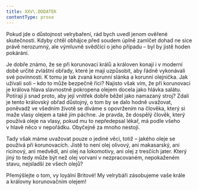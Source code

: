 ```yaml
---
title: XXV\.DODATEK
contentType: prose
---
```


<section>

Pokud jde o důstojnost velrybaření, rád bych uvedl jenom ověřené skutečnosti. Kdyby chtěl obhájce před soudem úplně zamlčet dohad ne sice právě nerozumný, ale výmluvně svědčící o jeho případu – byl by jistě hoden pokárání.

Je dobře známo, že se při korunovaci králů a královen konají i v moderní době určité zvláštní obřady, které je mají uzpůsobit, aby řádně vykonávali své povinnosti. K tomu je tak zvaná korunní slánka a korunní olejnička. Jak užívali soli – kdo to může bezpečně říci? Najisto však vím, že při korunovaci je králova hlava slavnostně pokropena olejem docela jako hlávka salátu. Potírají ji snad proto, aby její vnitřek dobře běžel jako namazaný stroj? Zdali je tento královský obřad důstojný, o tom by se dalo hodně uvažovat, poněvadž ve všedním životě se díváme s opovržením na člověka, který si maže vlasy olejem a také jím páchne. Je pravda, že dospělý člověk, který používá oleje na vlasy, pokud mu to nepředepsal lékař, má podle všeho v hlavě něco v nepořádku. Obyčejně za mnoho nestojí.

Tady však máme uvažovat pouze o jediné věci, totiž – jakého oleje se používá při korunovacích. Jistě to není olej olivový, ani makasarský, ani ricinový, ani medvědí, ani olej na lokomotivy, ani olej z tresčích jater. Který jiný to tedy může být než olej vorvaní v nezpracovaném, nepokaženém stavu, nejsladší ze všech olejů?

Přemýšlejte o tom, vy loyální Britové! My velrybáři zásobujeme vaše krále a královny korunovačním olejem!

</section>
